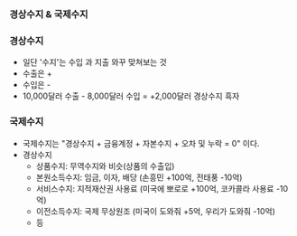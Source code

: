 ### 경상수지 & 국제수지



### 경상수지

* 일단  '수지'는 수입 과 지출 와꾸 맞쳐보는 것
* 수출은 +
* 수입은 -
* 10,000달러 수출 - 8,000달러 수입 = +2,000달러 경상수지 흑자



### 국제수지

* 국제수지는 "경상수지 + 금융계정 + 자본수지 + 오차 및 누락 = 0" 이다.
* 경상수지
  * 상품수지: 무역수지와 비슷(상품의 수출입)
  * 본원소득수지: 임금, 이자, 배당 (손흥민 +100억, 전태풍 -10억)
  * 서비스수지: 지적재산권 사용료 (미국에 뽀로로 +100억, 코카콜라 사용료 -10억)
  * 이전소득수지: 국제 무상원조 (미국이 도와줘 +5억, 우리가 도와줘 -10억)
  * 등

